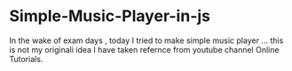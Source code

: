 # Simple-Music-Player-in-js
In the wake of exam days , today I tried to make simple music player ... this is not my originali idea I have taken refernce from youtube channel Online Tutorials.
